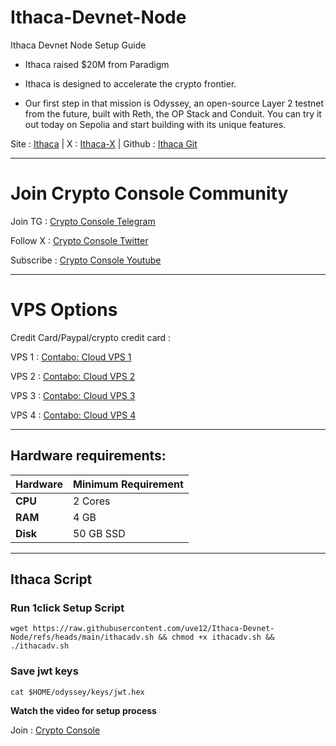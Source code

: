 # Ithaca-Devnet-Node
Ithaca Devnet Node Setup Guide

- Ithaca raised $20M from Paradigm

- Ithaca is designed to accelerate the crypto frontier.

- Our first step in that mission is Odyssey, an open-source Layer 2 testnet from the future, built with Reth, the OP Stack and Conduit. You can try it out today on Sepolia and start building with its unique features.

Site : [Ithaca](https://www.ithaca.xyz/) | X : [Ithaca-X](https://x.com/ithacaxyz) | Github : [Ithaca Git](https://github.com/ithacaxyz)

---

# Join Crypto Console Community

Join TG : [Crypto Console Telegram](https://t.me/cryptoconsol) 

Follow X : [Crypto Console Twitter](https://www.x.com/cryptoconsol) 

Subscribe : [Crypto Console Youtube](https://www.youtube.com/@cryptoconsole)


---

# VPS Options

Credit Card/Paypal/crypto credit card : 

VPS 1 : [Contabo: Cloud VPS 1](https://www.jdoqocy.com/click-101278318-15692486) 

VPS 2 : [Contabo: Cloud VPS 2](https://www.tkqlhce.com/click-101278318-13796472)

VPS 3 : [Contabo: Cloud VPS 3](https://www.dpbolvw.net/click-101278318-13796474)

VPS 4 : [Contabo: Cloud VPS 4](https://www.anrdoezrs.net/click-101278318-13796476)

---

## Hardware requirements:

| **Hardware** | **Minimum Requirement** |
|--------------|-------------------------|
| **CPU**      | 2 Cores                 |
| **RAM**      | 4 GB                    | 
| **Disk**     | 50  GB  SSD             |

---

## Ithaca Script 

### Run 1click Setup Script
```
wget https://raw.githubusercontent.com/uve12/Ithaca-Devnet-Node/refs/heads/main/ithacadv.sh && chmod +x ithacadv.sh && ./ithacadv.sh
```

### Save jwt keys 

```
cat $HOME/odyssey/keys/jwt.hex
```

**Watch the video for setup process**

Join : [Crypto Console](https://t.me/cryptoconsol)




